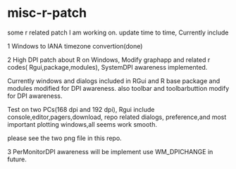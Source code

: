 # misc-r-patch
some r related patch I am working on. update time to time, Currently include 

1 Windows to IANA timezone convertion(done)

2 High DPI patch about R on Windows, Modify graphapp and related r codes( Rgui,package,modules), SystemDPI awareness implemented. 

  Currently windows and dialogs included in RGui and  R base package and  modules modified for DPI awareness. also toolbar and toolbarbuttion modify for DPI awareness. 
 
 Test on two PCs(168 dpi and 192 dpi), Rgui include console,editor,pagers,download, repo related dialogs, preference,and most important plotting windows,all seems work smooth.
 
 please see the two png file in this repo.


3 PerMonitorDPI awareness will be implement use WM_DPICHANGE in future.
